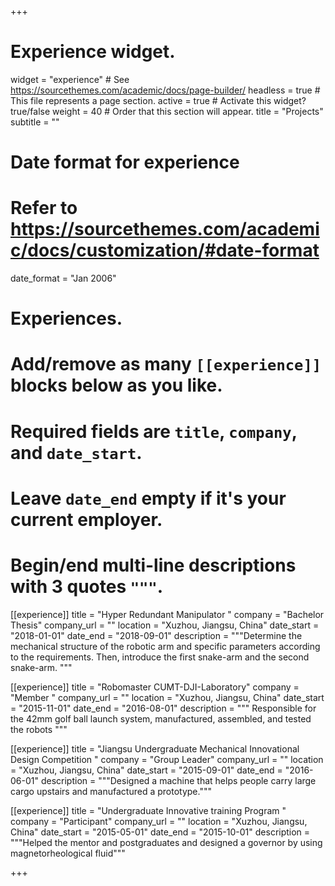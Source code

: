 +++
# Experience widget.
widget = "experience"  # See https://sourcethemes.com/academic/docs/page-builder/
headless = true  # This file represents a page section.
active = true  # Activate this widget? true/false
weight = 40  # Order that this section will appear.
title = "Projects"
subtitle = ""
# Date format for experience
#   Refer to https://sourcethemes.com/academic/docs/customization/#date-format
date_format = "Jan 2006"
# Experiences.
#   Add/remove as many `[[experience]]` blocks below as you like.
#   Required fields are `title`, `company`, and `date_start`.
#   Leave `date_end` empty if it's your current employer.
#   Begin/end multi-line descriptions with 3 quotes `"""`.

[[experience]]
  title = "Hyper Redundant Manipulator "
  company = "Bachelor Thesis"
  company_url = ""
  location = "Xuzhou, Jiangsu, China"
  date_start = "2018-01-01"
  date_end = "2018-09-01"
  description = """Determine the mechanical structure of the robotic arm and specific parameters according to the requirements.
Then, introduce the first snake-arm and the second snake-arm. """

[[experience]]
  title = "Robomaster CUMT-DJI-Laboratory"
  company = "Member "
  company_url = ""
  location = "Xuzhou, Jiangsu, China"
  date_start = "2015-11-01"
  date_end = "2016-08-01"
  description = """ Responsible for the 42mm golf ball launch system, manufactured, assembled, and tested the robots """

[[experience]]
  title = "Jiangsu Undergraduate Mechanical Innovational Design Competition "
  company = "Group Leader"
  company_url = ""
  location = "Xuzhou, Jiangsu, China"
  date_start = "2015-09-01"
  date_end = "2016-06-01"
  description = """Designed a machine that helps people carry large cargo upstairs and manufactured a prototype."""


[[experience]]
  title = "Undergraduate Innovative training Program "
  company = "Participant"
  company_url = ""
  location = "Xuzhou, Jiangsu, China"
  date_start = "2015-05-01"
  date_end = "2015-10-01"
  description = """Helped the mentor and postgraduates and designed a governor by using magnetorheological fluid"""

+++